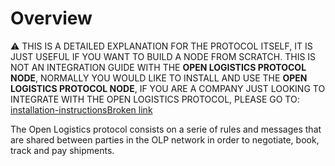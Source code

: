 # Overview

⚠️ THIS IS A DETAILED EXPLANATION FOR THE PROTOCOL ITSELF, IT IS JUST USEFUL IF YOU WANT TO BUILD A NODE FROM SCRATCH. THIS IS NOT AN INTEGRATION GUIDE WITH THE **OPEN LOGISTICS PROTOCOL NODE**, NORMALLY YOU WOULD LIKE TO INSTALL AND USE THE **OPEN LOGISTICS PROTOCOL NODE**, IF YOU ARE A COMPANY JUST LOOKING TO INTEGRATE WITH THE OPEN LOGISTICS PROTOCOL, PLEASE GO TO: [installation-instructions](../installation-instructions/ "mention")[Broken link](broken-reference "mention")

The Open Logistics protocol consists on a serie of rules and messages that are shared between parties in the OLP network in order to negotiate, book, track and pay shipments.


